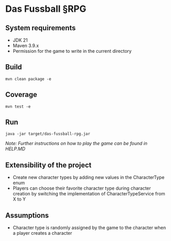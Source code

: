 # Das Fussball §RPG

## System requirements
* JDK 21
* Maven 3.9.x
* Permission for the game to write in the current directory

## Build
```
mvn clean package -e
```

## Coverage
```
mvn test -e
```

## Run
```
java -jar target/das-fussball-rpg.jar
```
*Note: Further instructions on how to play the game can be found in HELP.MD*

## Extensibility of the project
* Create new character types by adding new values in the CharacterType enum
* Players can choose their favorite character type during character creation by switching the implementation of CharacterTypeService from X to Y 

## Assumptions
* Character type is randomly assigned by the game to the character when a player creates a character 